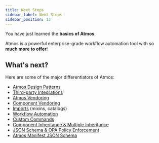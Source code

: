```yaml
---
title: Next Steps
sidebar_label: Next Steps
sidebar_position: 13
---
```


You have just learned the **basics of Atmos**.

Atmos is a powerful enterprise-grade workflow automation tool with so **much more to offer**!

## What's next?

Here are some of the major differentiators of Atmos:

* [Atmos Design Patterns](/category/design-patterns)
* [Third-party Integrations](/category/integrations)
* [Atmos Vendoring](/core-concepts/vendoring)
* [Component Vendoring](/core-concepts/components/vendoring)
* [Imports](/core-concepts/stacks/imports) (mixins, catalogs)
* [Workflow Automation](/core-concepts/workflows)
* [Custom Commands](/core-concepts/custom-commands)
* [Component Inheritance & Multiple Inheritance](/core-concepts/components/inheritance)
* [JSON Schema & OPA Policy Enforcement](/core-concepts/components/validation)
* [Atmos Manifest JSON Schema](/reference/schemas)
